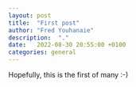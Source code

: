 ```yaml
---
layout: post
title:  "First post"
author: "Fred Youhanaie"
description:  "."
date:   2022-08-30 20:55:00 +0100
categories: general
---
```


Hopefully, this is the first of many :-)
